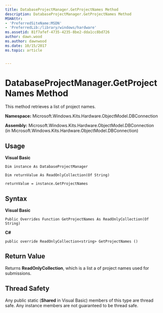 ```yaml
---
title: DatabaseProjectManager.GetProjectNames Method
description: DatabaseProjectManager.GetProjectNames Method
MSHAttr:
- 'PreferredSiteName:MSDN'
- 'PreferredLib:/library/windows/hardware'
ms.assetid: 81f7afef-4735-4235-8be2-dda1cc8bd726
author: dawn.wood
ms.author: dawnwood
ms.date: 10/15/2017
ms.topic: article


---
```


# DatabaseProjectManager.GetProjectNames Method


This method retrieves a list of project names.

**Namespace:** Microsoft.Windows.Kits.Hardware.ObjectModel.DBConnection

**Assembly:** Microsoft.Windows.Kits.Hardware.ObjectModel.DBConnection (in Microsoft.Windows.Kits.Hardware.ObjectModel.DBConnection)

## <span id="Usage"></span><span id="usage"></span><span id="USAGE"></span>Usage


**Visual Basic**

`Dim instance As DatabaseProjectManager`

`Dim returnValue As ReadOnlyCollection(Of String)`

`returnValue = instance.GetProjectNames`

## <span id="Syntax"></span><span id="syntax"></span><span id="SYNTAX"></span>Syntax


**Visual Basic**

`Public Overrides Function GetProjectNames As ReadOnlyCollection(Of String)`

**C#**

`public override ReadOnlyCollection<string> GetProjectNames ()`

## <span id="Return_Value"></span><span id="return_value"></span><span id="RETURN_VALUE"></span>Return Value


Returns **ReadOnlyCollection**, which is a list a of project names used for submissions.

## <span id="Thread_Safety"></span><span id="thread_safety"></span><span id="THREAD_SAFETY"></span>Thread Safety


Any public static (**Shared** in Visual Basic) members of this type are thread safe. Any instance members are not guaranteed to be thread safe.

 

 






